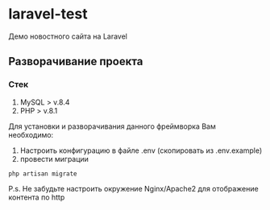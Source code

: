 # laravel-test
Демо новостного сайта на Laravel

## Разворачивание проекта

### Стек
1. MySQL > v.8.4
2. PHP > v.8.1

Для установки и разворачивания данного фреймворка Вам необходимо:
1. Настроить конфигурацию в файле .env (скопировать из .env.example)
2. провести миграции
```shell
php artisan migrate
```



P.s. Не забудьте настроить окружение Nginx/Apache2 для отображение контента по http
